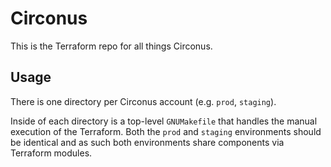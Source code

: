 # Circonus

This is the Terraform repo for all things Circonus.

## Usage

There is one directory per Circonus account (e.g. `prod`, `staging`).

Inside of each directory is a top-level `GNUMakefile` that handles the manual
execution of the Terraform.  Both the `prod` and `staging` environments should
be identical and as such both environments share components via Terraform
modules.
